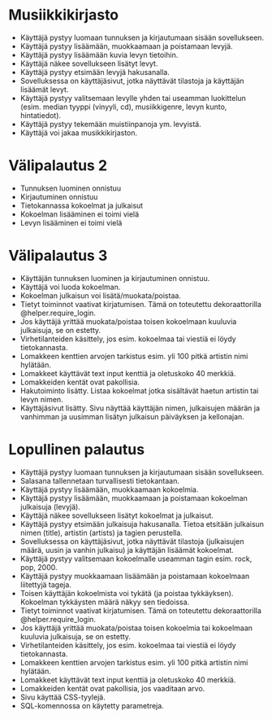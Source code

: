 # Musiikkikirjasto

- Käyttäjä pystyy luomaan tunnuksen ja kirjautumaan sisään sovellukseen.
- Käyttäjä pystyy lisäämään, muokkaamaan ja poistamaan levyjä.
- Käyttäjä pystyy lisäämään kuvia levyn tietoihin.
- Käyttäjä näkee sovellukseen lisätyt levyt.
- Käyttäjä pystyy etsimään levyjä hakusanalla.
- Sovelluksessa on käyttäjäsivut, jotka näyttävät tilastoja ja käyttäjän lisäämät levyt.
- Käyttäjä pystyy valitsemaan levylle yhden tai useamman luokittelun (esim. median tyyppi (vinyyli, cd), musiikkigenre, levyn kunto, hintatiedot).
- Käyttäjä pystyy tekemään muistiinpanoja ym. levyistä.
- Käyttäjä voi jakaa musikkikirjaston. 

# Välipalautus 2 
- Tunnuksen luominen onnistuu
- Kirjautuminen onnistuu
- Tietokannassa kokoelmat ja julkaisut
- Kokoelman lisääminen ei toimi vielä
- Levyn lisääminen ei toimi vielä

# Välipalautus 3
- Käyttäjän tunnuksen luominen ja kirjautuminen onnistuu.
- Käyttäjä voi luoda kokoelman.
- Kokoelman julkaisun voi lisätä/muokata/poistaa.
- Tietyt toiminnot vaativat kirjatumisen. Tämä on toteutettu dekoraattorilla @helper.require_login.
- Jos käyttäjä yrittää muokata/poistaa toisen kokoelmaan kuuluvia julkaisuja, se on estetty.
- Virhetilanteiden käsittely, jos esim. kokoelmaa tai viestiä ei löydy tietokannasta.
- Lomakkeen kenttien arvojen tarkistus esim. yli 100 pitkä artistin nimi hylätään.
- Lomakkeet käyttävät text input kenttiä ja oletuskoko 40 merkkiä.
- Lomakkeiden kentät ovat pakollisia.
- Hakutoiminto lisätty. Listaa kokoelmat jotka sisältävät haetun artistin tai levyn nimen.
- Käyttäjäsivut lisätty. Sivu näyttää käyttäjän nimen, julkaisujen määrän ja vanhimman ja uusimman lisätyn julkaisun päiväyksen ja kellonajan. 

# Lopullinen palautus
- Käyttäjä pystyy luomaan tunnuksen ja kirjautumaan sisään sovellukseen.
- Salasana tallennetaan turvallisesti tietokantaan.
- Käyttäjä pystyy lisäämään, muokkaamaan kokoelmia.
- Käyttäjä pystyy lisäämään, muokkaamaan ja poistamaan kokoelman julkaisuja (levyjä).
- Käyttäjä näkee sovellukseen lisätyt kokoelmat ja julkaisut.
- Käyttäjä pystyy etsimään julkaisuja hakusanalla. Tietoa etsitään julkaisun nimen (title), artistin (artists) ja tagien perustella.
- Sovelluksessa on käyttäjäsivut, jotka näyttävät tilastoja (julkaisujen määrä, uusin ja vanhin julkaisu) ja käyttäjän lisäämät kokoelmat.
- Käyttäjä pystyy valitsemaan kokoelmalle useamman tagin esim. rock, pop, 2000.
- Käyttäjä pystyy muokkaamaan lisäämään ja poistamaan kokoelmaan liitettyjä tageja.
- Toisen käyttäjän kokoelmista voi tykätä (ja poistaa tykkäyksen). Kokoelman tykkäysten määrä näkyy sen tiedoissa.
- Tietyt toiminnot vaativat kirjatumisen. Tämä on toteutettu dekoraattorilla @helper.require_login.
- Jos käyttäjä yrittää muokata/poistaa toisen kokoelmia tai kokoelmaan kuuluvia julkaisuja, se on estetty.
- Virhetilanteiden käsittely, jos esim. kokoelmaa tai viestiä ei löydy tietokannasta.
- Lomakkeen kenttien arvojen tarkistus esim. yli 100 pitkä artistin nimi hylätään.
- Lomakkeet käyttävät text input kenttiä ja oletuskoko 40 merkkiä.
- Lomakkeiden kentät ovat pakollisia, jos vaaditaan arvo.
- Sivu käyttää CSS-tyylejä.
- SQL-komennossa on käytetty parametreja.



